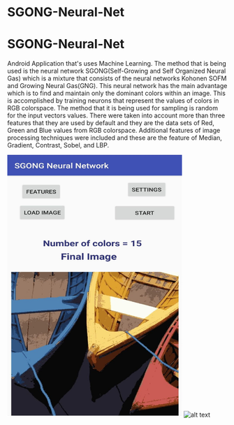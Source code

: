 # SGONG-Neural-Net

# SGONG-Neural-Net

Android Application that's uses Machine Learning. The method that is being used is the neural network SGONG(Self-Growing and Self Organized Neural Gas)  which is a mixture that consists of the neural networks Kohonen SOFM and Growing Neural Gas(GNG). This neural network has the main advantage which is to find and maintain only the dominant colors within an image. This is accomplished by training neurons that represent the values of colors in RGB colorspace. The method that it is being used for sampling is random for the input vectors values. There were taken into account more than three features that they are used by default and they are the data sets of Red, Green and Blue values from RGB colorspace. Additional features of image processing techniques were included and these are the feature of Median, Gradient, Contrast, Sobel, and LBP. 


<img src="./Final_Image.jpg" alt="Final Image" width="400px" height="600px">
<img src="./Main_menu.jpg" alt="alt text" width="400px" height="600px">
